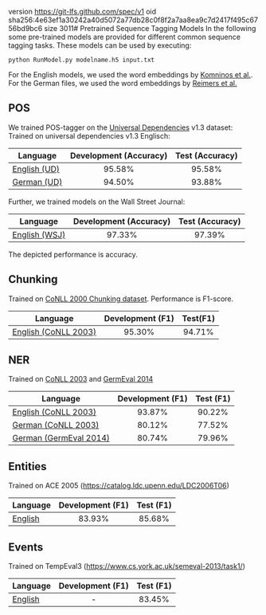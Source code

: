 version https://git-lfs.github.com/spec/v1
oid sha256:4e63ef1a30242a40d5072a77db28c0f8f2a7aa8ea9c7d2417f495c6756bd9bc6
size 3011# Pretrained Sequence Tagging Models
In the following some pre-trained models are provided for different common sequence tagging tasks. These models can be used by executing:
```
python RunModel.py modelname.h5 input.txt
```

For the English models, we used the word embeddings by [Komninos et al.](https://www.cs.york.ac.uk/nlp/extvec/). For the German files, we used the word embeddings by [Reimers et al.](https://www.ukp.tu-darmstadt.de/research/ukp-in-challenges/germeval-2014/)


## POS
We trained POS-tagger on the [Universal Dependencies]((http://universaldependencies.org/)) v1.3 dataset:
Trained on universal dependencies v1.3 Englisch: 

| Language | Development (Accuracy) | Test (Accuracy) |
|----------|:-----------:|:----:|
|[English (UD)](https://public.ukp.informatik.tu-darmstadt.de/reimers/2017_SequenceTaggingModels/v2.1.5/EN_UD_POS.h5) | 95.58% | 95.58% |
|[German (UD)](https://public.ukp.informatik.tu-darmstadt.de/reimers/2017_SequenceTaggingModels/v2.1.5/DE_UD_POS.h5) | 94.50% | 93.88% | 

Further, we trained models on the Wall Street Journal:

| Language | Development (Accuracy) | Test (Accuracy) |
|----------|:-----------:|:----:|
|[English (WSJ)](https://public.ukp.informatik.tu-darmstadt.de/reimers/2017_SequenceTaggingModels/v2.1.5/EN_WSJ_POS.h5) | 97.33% | 97.39% |

The depicted performance is accuracy.


## Chunking
Trained on [CoNLL 2000 Chunking dataset](http://www.cnts.ua.ac.be/conll2000/chunking/). Performance is F1-score.

| Language | Development (F1) | Test(F1) |
|----------|:-----------:|:----:|
|[English (CoNLL 2003)](https://public.ukp.informatik.tu-darmstadt.de/reimers/2017_SequenceTaggingModels/v2.1.5/EN_Chunking.h5) | 95.30% | 94.71% |


## NER
Trained on [CoNLL 2003](http://www.cnts.ua.ac.be/conll2003/ner/) and [GermEval 2014](https://sites.google.com/site/germeval2014ner/)

| Language | Development (F1) | Test (F1) |
|----------|:-----------:|:----:|
|[English (CoNLL 2003)](https://public.ukp.informatik.tu-darmstadt.de/reimers/2017_SequenceTaggingModels/v2.1.5/EN_NER.h5) | 93.87% | 90.22% | 
|[German (CoNLL 2003)](https://public.ukp.informatik.tu-darmstadt.de/reimers/2017_SequenceTaggingModels/v2.1.5/DE_NER_CoNLL.h5) | 80.12% | 77.52% | 
|[German (GermEval 2014)](https://public.ukp.informatik.tu-darmstadt.de/reimers/2017_SequenceTaggingModels/v2.1.5/DE_NER_GermEval.h5) | 80.74% | 79.96% |


## Entities
Trained on ACE 2005 (https://catalog.ldc.upenn.edu/LDC2006T06)

| Language | Development (F1) | Test (F1) |
|----------|:-----------:|:----:|
|[English](https://public.ukp.informatik.tu-darmstadt.de/reimers/2017_SequenceTaggingModels/v2.1.5/EN_Entities.h5) | 83.93% | 85.68% | 


## Events
Trained on TempEval3 (https://www.cs.york.ac.uk/semeval-2013/task1/)

| Language | Development (F1) | Test (F1) |
|----------|:-----------:|:----:|
|[English](https://public.ukp.informatik.tu-darmstadt.de/reimers/2017_SequenceTaggingModels/v2.1.5/EN_Events.h5) |- | 83.45% | 





<!--stackedit_data:
eyJoaXN0b3J5IjpbNDg4ODc3OTQyXX0=
-->